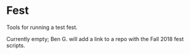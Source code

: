 Fest
===

Tools for running a test fest.

Currently empty; Ben G. will add a link to a repo with the Fall 2018 fest scripts.
